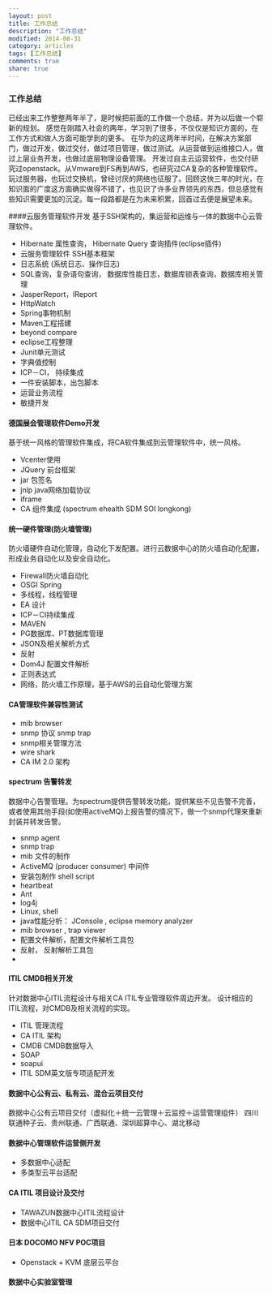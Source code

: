 ```yaml
---
layout: post
title: 工作总结
description: "工作总结"
modified: 2014-08-31
category: articles
tags: [工作总结]
comments: true
share: true
---
```


### 工作总结
已经出来工作整整两年半了，是时候把前面的工作做一个总结，并为以后做一个崭新的规划。
感觉在刚踏入社会的两年，学习到了很多，不仅仅是知识方面的，在工作方式和做人方面可能学到的更多。
在华为的这两年半时间，在解决方案部门，做过开发，做过交付，做过项目管理，做过测试。从运营做到运维接口人，做过上层业务开发，也做过底层物理设备管理。 开发过自主云运营软件，也交付研究过openstack。从Vmware到FS再到AWS，也研究过CA复杂的各种管理软件。玩过服务器，也玩过交换机，曾经讨厌的网络也征服了。回顾这快三年的时光，在知识面的广度这方面确实做得不错了，也见识了许多业界领先的东西，但总感觉有些知识需要更加的沉淀。每一段路都是在为未来积累，回首过去便是展望未来。

####云服务管理软件开发
基于SSH架构的，集运营和运维与一体的数据中心云管理软件。

* Hibernate 属性查询， Hibernate Query 查询插件(eclipse插件)
* 云服务管理软件 SSH基本框架
* 日志系统 (系统日志、操作日志)
* SQL查询，复杂语句查询， 数据库性能日志，数据库锁表查询，数据库相关管理
* JasperReport，IReport
* HttpWatch
* Spring事物机制
* Maven工程搭建
* beyond compare
* eclipse工程整理
* Junit单元测试
* 字典值控制
* ICP－CI， 持续集成
* 一件安装脚本，出包脚本
* 运营业务流程
* 敏捷开发


#### 德国展会管理软件Demo开发
基于统一风格的管理软件集成，将CA软件集成到云管理软件中，统一风格。

* Vcenter使用
* JQuery 前台框架
* jar 包签名
* jnlp java网络加载协议
* iframe
* CA 组件集成 (spectrum ehealth SDM SOI longkong)

#### 统一硬件管理(防火墙管理)
防火墙硬件自动化管理，自动化下发配置。进行云数据中心的防火墙自动化配置，形成业务自动化以及安全自动化。

 * Firewall防火墙自动化
 * OSGI Spring
 * 多线程，线程管理
 * EA 设计
 * ICP－CI持续集成
 * MAVEN
 * PG数据库、PT数据库管理
 * JSON及相关解析方式
 * 反射
 * Dom4J 配置文件解析
 * 正则表达式
 * 网络，防火墙工作原理，基于AWS的云自动化管理方案


#### CA管理软件兼容性测试

* mib browser 
* snmp 协议 snmp trap
* snmp相关管理方法
* wire shark
* CA IM 2.0 架构


#### spectrum 告警转发
数据中心告警管理。为spectrum提供告警转发功能，提供某些不见告警不完善，或者使用其他手段(如使用activeMQ)上报告警的情况下，做一个snmp代理来重新封装并转发告警。

* snmp agent
* snmp trap
* mib 文件的制作
* ActiveMQ (producer consumer) 中间件
* 安装包制作 shell script
* heartbeat
* Ant
* log4j
* Linux, shell
* java性能分析： JConsole , eclipse memory analyzer 
* mib browser , trap viewer
* 配置文件解析，配置文件解析工具包
* 反射， 反射解析工具包
* 

#### ITIL CMDB相关开发
针对数据中心ITIL流程设计与相关CA ITIL专业管理软件周边开发。 设计相应的ITIL流程，对CMDB及相关流程的实现。

* ITIL 管理流程
* CA ITIL 架构
* CMDB  CMDB数据导入
* SOAP 
* soapui
* ITIL SDM英文版专项适配开发


#### 数据中心公有云、私有云、混合云项目交付
数据中心公有云项目交付（虚拟化＋统一云管理＋云监控＋运营管理组件）
四川联通种子云、贵州联通、广西联通、深圳超算中心、湖北移动


#### 数据中心管理软件运营侧开发

* 多数据中心适配
* 多类型云平台适配

#### CA ITIL 项目设计及交付

* TAWAZUN数据中心ITIL流程设计
* 数据中心ITIL CA SDM项目交付

#### 日本 DOCOMO NFV POC项目

* Openstack + KVM 底层云平台

#### 数据中心实验室管理












